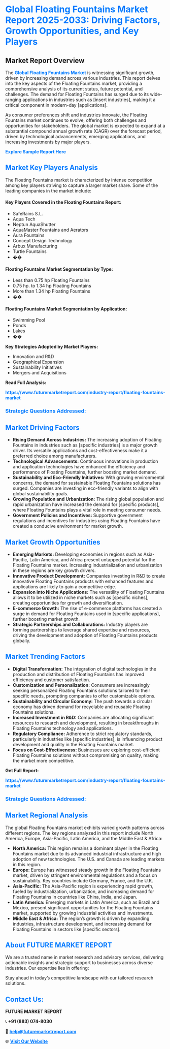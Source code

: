 <h1 style="color: #007BFF;">Global Floating Fountains Market Report 2025-2033: Driving Factors, Growth Opportunities, and Key Players</h1>

<section id="overview">
<h2>Market Report Overview</h2>
<p>The <a href="https://www.futuremarketreport.com/industry-report/floating-fountains-market" style="color: #007BFF; text-decoration: none;"><strong>Global Floating Fountains Market</strong></a> is witnessing significant growth, driven by increasing demand across various industries. This report delves into the key aspects of the Floating Fountains market, providing a comprehensive analysis of its current status, future potential, and challenges. The demand for Floating Fountains has surged due to its wide-ranging applications in industries such as [insert industries], making it a critical component in modern-day [applications].</p>
<p>As consumer preferences shift and industries innovate, the Floating Fountains market continues to evolve, offering both challenges and opportunities for stakeholders. The global market is expected to expand at a substantial compound annual growth rate (CAGR) over the forecast period, driven by technological advancements, emerging applications, and increasing investments by major players.</p>
</section>

<section id="overview">
<p><a href="https://www.futuremarketreport.com/request-sample/reportId=117739" style="color: #007BFF; text-decoration: none;"><strong>Explore Sample Report Here</strong></a></p>
</section>

<section id="key-players">
<h2 style="color: #007BFF;">Market Key Players Analysis</h2>
<p>The Floating Fountains market is characterized by intense competition among key players striving to capture a larger market share. Some of the leading companies in the market include:</p>
<h4>Key Players Covered in the Floating Fountains Report:</h4>
<ul><li>SafeRains S.L.</li><li>Aqua Tech</li><li>Neptun AquaShutter</li><li>AquaMaster Fountains and Aerators</li><li>Aura Fountains</li><li>Concept Design Technology</li><li>Arbux Manufacturing</li><li>Turtle Fountains</li><li>��</li></ul>
<h4>Floating Fountains Market Segmentation by Type:</h4>
<ul><li>Less than 0.75 hp Floating Fountains</li><li>0.75 hp. to 1.34 hp Floating Fountains</li><li>More than 1.34 hp Floating Fountains</li><li>��</li></ul>

<h4>Floating Fountains Market Segmentation by Application:</h4>
<ul><li>Swimming Pool</li><li>Ponds</li><li>Lakes</li><li>��</li></ul>
<p><strong>Key Strategies Adopted by Market Players:</strong></p>
<ul>
<li>Innovation and R&D</li>
<li>Geographical Expansion</li>
<li>Sustainability Initiatives</li>
<li>Mergers and Acquisitions</li>
</ul>
</section>

<section>
<p><strong>Read Full Analysis: </strong></p><a href="https://www.futuremarketreport.com/industry-report/floating-fountains-market" style="color: #007BFF; text-decoration: none;"><strong>https://www.futuremarketreport.com/industry-report/floating-fountains-market</strong></a>
<h3 style="color: #007BFF;">Strategic Questions Addressed:</h3>
</section>

<section id="driving-factors">
<h2 style="color: #007BFF;">Market Driving Factors</h2>
<ul>
<li><strong>Rising Demand Across Industries:</strong> The increasing adoption of Floating Fountains in industries such as [specific industries] is a major growth driver. Its versatile applications and cost-effectiveness make it a preferred choice among manufacturers.</li>
<li><strong>Technological Advancements:</strong> Continuous innovations in production and application technologies have enhanced the efficiency and performance of Floating Fountains, further boosting market demand.</li>
<li><strong>Sustainability and Eco-Friendly Initiatives:</strong> With growing environmental concerns, the demand for sustainable Floating Fountains solutions has surged. Companies are investing in eco-friendly variants to align with global sustainability goals.</li>
<li><strong>Growing Population and Urbanization:</strong> The rising global population and rapid urbanization have increased the demand for [specific products], where Floating Fountains plays a vital role in meeting consumer needs.</li>
<li><strong>Government Policies and Incentives:</strong> Supportive government regulations and incentives for industries using Floating Fountains have created a conducive environment for market growth.</li>
</ul>
</section>

<section id="growth-opportunities">
<h2 style="color: #007BFF;">Market Growth Opportunities</h2>
<ul>
<li><strong>Emerging Markets:</strong> Developing economies in regions such as Asia-Pacific, Latin America, and Africa present untapped potential for the Floating Fountains market. Increasing industrialization and urbanization in these regions are key growth drivers.</li>
<li><strong>Innovative Product Development:</strong> Companies investing in R&D to create innovative Floating Fountains products with enhanced features and applications are likely to gain a competitive edge.</li>
<li><strong>Expansion into Niche Applications:</strong> The versatility of Floating Fountains allows it to be utilized in niche markets such as [specific niches], creating opportunities for growth and diversification.</li>
<li><strong>E-commerce Growth:</strong> The rise of e-commerce platforms has created a surge in demand for Floating Fountains used in [specific applications], further boosting market growth.</li>
<li><strong>Strategic Partnerships and Collaborations:</strong> Industry players are forming partnerships to leverage shared expertise and resources, driving the development and adoption of Floating Fountains products globally.</li>
</ul>
</section>

<section id="trending-factors">
<h2 style="color: #007BFF;">Market Trending Factors</h2>
<ul>
<li><strong>Digital Transformation:</strong> The integration of digital technologies in the production and distribution of Floating Fountains has improved efficiency and customer satisfaction.</li>
<li><strong>Customization and Personalization:</strong> Consumers are increasingly seeking personalized Floating Fountains solutions tailored to their specific needs, prompting companies to offer customizable options.</li>
<li><strong>Sustainability and Circular Economy:</strong> The push towards a circular economy has driven demand for recyclable and reusable Floating Fountains solutions.</li>
<li><strong>Increased Investment in R&D:</strong> Companies are allocating significant resources to research and development, resulting in breakthroughs in Floating Fountains technology and applications.</li>
<li><strong>Regulatory Compliance:</strong> Adherence to strict regulatory standards, particularly in industries like [specific industries], is influencing product development and quality in the Floating Fountains market.</li>
<li><strong>Focus on Cost-Effectiveness:</strong> Businesses are exploring cost-efficient Floating Fountains solutions without compromising on quality, making the market more competitive.</li>
</ul>
</section>

<section>
<p><strong>Get Full Report: </strong></p><a href="https://www.futuremarketreport.com/industry-report/floating-fountains-market" style="color: #007BFF; text-decoration: none;"><strong>https://www.futuremarketreport.com/industry-report/floating-fountains-market</strong></a>
<h3 style="color: #007BFF;">Strategic Questions Addressed:</h3>
</section>


<section id="regional-analysis">
<h2 style="color: #007BFF;">Market Regional Analysis</h2>
<p>The global Floating Fountains market exhibits varied growth patterns across different regions. The key regions analyzed in this report include North America, Europe, Asia-Pacific, Latin America, and the Middle East & Africa:</p>
<ul>
<li><strong>North America:</strong> This region remains a dominant player in the Floating Fountains market due to its advanced industrial infrastructure and high adoption of new technologies. The U.S. and Canada are leading markets in this region.</li>
<li><strong>Europe:</strong> Europe has witnessed steady growth in the Floating Fountains market, driven by stringent environmental regulations and a focus on sustainability. Key countries include Germany, France, and the U.K.</li>
<li><strong>Asia-Pacific:</strong> The Asia-Pacific region is experiencing rapid growth, fueled by industrialization, urbanization, and increasing demand for Floating Fountains in countries like China, India, and Japan.</li>
<li><strong>Latin America:</strong> Emerging markets in Latin America, such as Brazil and Mexico, present significant opportunities for the Floating Fountains market, supported by growing industrial activities and investments.</li>
<li><strong>Middle East & Africa:</strong> The region’s growth is driven by expanding industries, infrastructure development, and increasing demand for Floating Fountains in sectors like [specific sectors].</li>
</ul>
</section>

<footer>
<h2 style="color: #007BFF;">About FUTURE MARKET REPORT</h2>
<p>We are a trusted name in market research and advisory services, delivering actionable insights and strategic support to businesses across diverse industries. Our expertise lies in offering:</p>

<p>Stay ahead in today’s competitive landscape with our tailored research solutions.</p>

<h2 style="color: #007BFF;">Contact Us:</h2>
<p><strong>FUTURE MARKET REPORT</strong></p>
<p>📞 <strong>+91 (883) 074-8030</strong></p>
<p>📧 <strong><a href="mailto:help@futuremarketreport.com" style="color: #007BFF;">help@futuremarketreport.com</a></strong></p>
<p>🌐 <strong><a href="https://www.futuremarketreport.com/" style="color: #007BFF;">Visit Our Website</a></strong></p>
</footer>